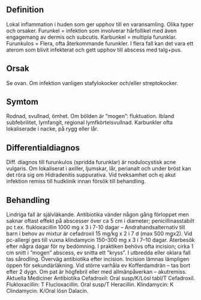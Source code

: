 ## Definition

Lokal inflammation i huden som ger upphov till en varansamling. Olika typer och orsaker. Furunkel = infektion som involverar hårfollikel med även engagemang av dermis och subcutis. Karbunkel = multipla furunklar. Furunkulos = Flera, ofta återkommande furunkler. I flera fall kan det vara ett aterom som blivit infekterat och gett upphov till abscess med talg+pus.

## Orsak

Se ovan. Om infektion vanligen stafylokocker och/eller streptokocker.

## Symtom

Rodnad, svullnad, ömhet. Om bölden är ”mogen”: fluktuation. Ibland subfebrilitet, lymfangit, regional lymfkörtelsvullnad. Karbunkler ofta lokaliserade i nacke, på rygg eller lår.

## Differentialdiagnos

Diff. diagnos till furunkulos (spridda furunklar) är nodulocystisk acne vulgaris. Om lokaliserat i axiller, ljumskar, lår, perianalt och under bröst kan det röra sig om Hidradenitis suppurativa. Vid tveksamhet och ej akut infektion remiss till hudklinik innan försök till behandling.

## Behandling

Lindriga fall är självläkande. Antibiotika vänder någon gång förloppet men saknar oftast effekt på abscesser över ca 5 cm i diameter; penicillinasstabilt pc t.ex. flukloxacillin 1000 mg x 3 i 7-10 dagar – Andrahandsalternativ till barn i behov av mixtur är cefadroxil 15 mg/kg x 2 i 7 d (max 500 mgx2). Vid pc-allergi ges till vuxna klindamycin 150–300 mg x 3 i 7–10 dagar. Återbesök efter några dagar för ny bedömning. I praktiken behövs ofta incision; cirka 1 cm snitt i ”mogen” abscess, ev snitta ett ”kryss”. I utbredda eller oklara fall tas sårodling. Överväg antibiotika efter incision. Incision lämnas lämpligen öppen för sekundärläkning. Vid större varhåla ev Kofferdamdrän – tas bort efter 2 dygn. Om pat är högfebril eller med allmänpåverkan – akutremiss.
Aktuella Mediciner
Antibiotika
Cefadroxil: Oral susp/K/Lösl tabl/T Cefadroxil.
Flukloxacillin: T Flucloxacillin. Oral susp/T Heracillin.
Klindamycin: K Clindamycin. K/Oral lösn Dalacin.

